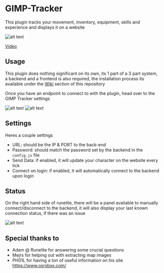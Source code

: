 # GIMP-Tracker
This plugin tracks your movement, inventory, equipment, skills and experience and displays it on a website

![alt text](https://i.imgur.com/5QQoa1T.png)

[Video](https://www.youtube.com/watch?v=Xqplzc1xXfQ)

## Usage
This plugin does nothing significant on its own, its 1 part of a 3 part system, a backend and a frontend is also required, the installation process its available under the [Wiki](https://github.com/Rachnus/GIMP-Tracker/wiki/) section of this repository 

Once you have an endpoint to connect to with the plugin, head over to the GIMP Tracker settings

![alt text](https://i.imgur.com/P5zylDq.png)
![alt text](https://i.imgur.com/a0x6Wi7.png)

## Settings
Heres a couple settings
* URL: should be the IP & PORT to the back-end
* Password: should match the password set by the backend in the `config.js` file
* Send Data: if enabled, it will update your character on the website every tick
* Connect on login: if enabled, it will automatically connect to the backend upon login

## Status

On the right hand side of runelite, there will be a panel available to manually connect/disconnect to the backend, it will also display your last known connection status, if there was an issue

![alt text](https://i.imgur.com/9It7uoE.png)


## Special thanks to

- Adam @ Runelite for answering some crucial questions 
- Mejrs for helping out with extracting map images
- PH01L for having a ton of useful information on his site https://www.osrsbox.com/

